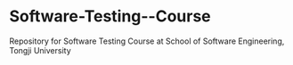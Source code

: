 # Software-Testing--Course
Repository for Software Testing Course at School of Software Engineering, Tongji University
